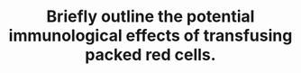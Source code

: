 ---
title: "Briefly outline the potential immunological effects of transfusing packed red cells."
entityType: SAQ
exam: PEX
college: ANZCA
year: 2021
sitting: B
question: 14
passRate: 52
EC_expectedDomains:
- "the effects of packed cell transfusion on the immune system"
- "Describing the clinically important and common reactions was the focus."
EC_errorsCommon:
- "a list of immune effects without any explanation"
- "incorrect or inadequate description of Acute Haemolytic Reaction"
- "incorrect or inadequate description of Transfusion Related Acute Lung Injury"
- "not differentiating between ABO and Rhesus incompatibilities"
- "some answers included information regarding storage lesions, transfusion related circulatory overload and transmission of blood borne viruses that did not attract marks"
EC_extraCredit:
- "Commonly missed effects included: Non-haemolytic Febrile Reaction, Anaphylaxis and Transfusion Related Immunomodulation"
---